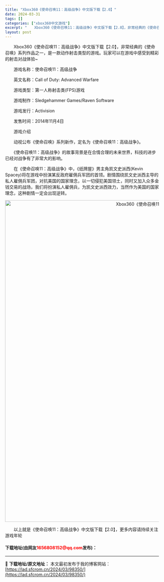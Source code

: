 ```yaml
---
title: "Xbox360《使命召唤11：高级战争》中文版下载【2.0】"
date: 2024-03-31
tags: []
categories: ["xbox360中文游戏"]
excerpt: "　　Xbox360《使命召唤11：高级战争》中文版下载【2.0】，非常经典的《使命召唤》系列作品之一，是一款动作射击类型的游戏。玩家可以在游戏中感受到精彩的射击对战体验~ 　　游戏名称：使命召唤11：高级战争 　　英文名称：Call of Duty: Advanced Warfare 　　游戏类型：&hellip;"
layout: post
---
```


 <p>　　Xbox360《使命召唤11：高级战争》中文版下载【2.0】，非常经典的《使命召唤》系列作品之一，是一款动作射击类型的游戏。玩家可以在游戏中感受到精彩的射击对战体验~</p> <p>　　游戏名称：使命召唤11：高级战争</p> <p>　　英文名称：Call of Duty: Advanced Warfare</p> <p>　　游戏类型：第一人称射击类(FPS)游戏</p> <p>　　游戏制作：Sledgehammer Games/Raven Software</p> <p>　　游戏发行：Activision</p> <p>　　发售时间：2014年11月4日</p> <p>　　游戏介绍</p> <p>　　动视公布《使命召唤》系列新作，定名为《使命召唤11：高级战争》。</p> <p>　　《使命召唤11：高级战争》的故事背景是在合情合理的未来世界，科技的进步已经对战争有了非常大的影响。</p> <p>　　在《使命召唤11：高级战争》中，《纸牌屋》男主角凯文史派西(Kevin Spacey)将在游戏中扮演某反政府雇佣兵军团的首领。剧情围绕凯文史派西主导的私人雇佣兵军团，对抗美国的国家理念，以一切侵犯美国领土，同时又加入众多金钱交易的战场，我们将扮演私人雇佣兵，为凯文史派西效力，当然作为美国的国家理念，这种剧情一定会出现逆转。</p> <p align="center"><img align="" border="0" src="https://lad.sfcrom.cn/wp-content/uploads/2024/03/20240330_6608400834e6e.jpg" width="1055" alt="Xbox360《使命召唤11：高级战争》中文版下载【2.0】" /></p> <p>　　以上就是《使命召唤11：高级战争》中文版下载【2.0】，更多内容请持续关注游戏年轮</p> <p><h4>下载地址(由网友<font color="red">1656808152@qq.com</font>发布)：</h4></p> 

---
📖 **下载地址/原文地址：** 本文最初发布于我的博客网站：[https://lad.sfcrom.cn/2024/03/98350/](https://lad.sfcrom.cn/2024/03/98350/)

